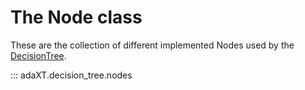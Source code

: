 # The Node class

These are the collection of different implemented Nodes used by the
[DecisionTree](DecisionTree.md).

::: adaXT.decision_tree.nodes
